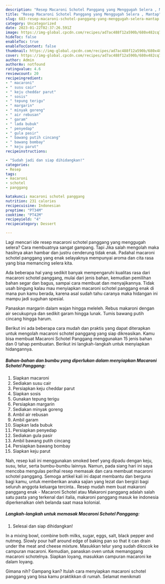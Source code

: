 ```yaml
---
description: "Resep Macaroni Schotel Panggang yang Menggugah Selera , Mantap"
title: "Resep Macaroni Schotel Panggang yang Menggugah Selera , Mantap"
slug: 683-resep-macaroni-schotel-panggang-yang-menggugah-selera-mantap
category: Uncategorized
date: 2023-01-22T02:37:26.591Z
image: https://img-global.cpcdn.com/recipes/ad7ac488f12a590b/680x482cq70/macaroni-schotel-panggang-foto-resep-utama.jpg
hideToc: false
enableToc: true
enableTocContent: false
thumbnail: https://img-global.cpcdn.com/recipes/ad7ac488f12a590b/680x482cq70/macaroni-schotel-panggang-foto-resep-utama.jpg
cover: https://img-global.cpcdn.com/recipes/ad7ac488f12a590b/680x482cq70/macaroni-schotel-panggang-foto-resep-utama.jpg
author: Admin
authorAv: notfound
ratingvalue: 4.6
reviewcount: 20
recipeingredient:
- " macaroni"
- " susu cair"
- " keju cheddar parut"
- " sosis"
- " tepung terigu"
- " margarin"
- " minyak goreng"
- " air rebusan"
- " garam"
- " lada bubuk"
- " penyedap"
- " gula pasir"
- " bawang putih cincang"
- " bawang bombay"
- " keju parut"
recipeinstructions:

- "Sudah jadi dan siap dihidangkan!"
categories:
- Resep
tags:
- macaroni
- schotel
- panggang

katakunci: macaroni schotel panggang 
nutrition: 231 calories
recipecuisine: Indonesian
preptime: "PT34M"
cooktime: "PT42M"
recipeyield: "4"
recipecategory: Dessert

---
```



Lagi mencari ide resep macaroni schotel panggang yang menggugah selera? Cara membuatnya sangat gampang. Tapi Jika salah mengolah maka hasilnya akan hambar dan justru cenderung tidak enak. Padahal macaroni schotel panggang yang enak selayaknya mempunyai aroma dan cita rasa yang bisa memancing selera kita.


Ada beberapa hal yang sedikit banyak mempengaruhi kualitas rasa dari macaroni schotel panggang, mulai dari jenis bahan, kemudian pemilihan bahan segar dan bagus, sampai cara membuat dan menyajikannya. Tidak usah bingung kalau mau menyiapkan macaroni schotel panggang enak di mana pun kamu berada, karena asal sudah tahu caranya maka hidangan ini mampu jadi suguhan spesial.

Panaskan margarin dalam wajan hingga meleleh. Rebus makaroni dengan air secukupnya dan sedikit garam hingga lunak. Tumis bawang putih cincang hingga harum.


Berikut ini ada beberapa cara mudah dan praktis yang dapat diterapkan untuk mengolah macaroni schotel panggang yang siap dikreasikan. Kamu bisa membuat Macaroni Schotel Panggang menggunakan 15 jenis bahan dan 0 tahap pembuatan. Berikut ini langkah-langkah untuk menyiapkan hidangannya.

<!--inarticleads1-->

##### Bahan-bahan dan bumbu yang diperlukan dalam menyiapkan Macaroni Schotel Panggang:

1. Siapkan  macaroni
1. Sediakan  susu cair
1. Persiapkan  keju cheddar parut
1. Siapkan  sosis
1. Gunakan  tepung terigu
1. Persiapkan  margarin
1. Sediakan  minyak goreng
1. Ambil  air rebusan
1. Ambil  garam
1. Siapkan  lada bubuk
1. Persiapkan  penyedap
1. Sediakan  gula pasir
1. Ambil  bawang putih cincang
1. Persiapkan  bawang bombay
1. Siapkan  keju parut


Nah, resep kali ini menggunakan smoked beef yang dipadu dengan keju, susu, telur, serta bumbu-bumbu lainnya. Namun, pada siang hari ini saya mencoba mengulas perihal resep memasak dan cara membuat macaroni schotel panggang. Semoga artikel kali ini dapat membantu dan berguna bagi kamu, untuk memberikan anaka sajian yang lezat dan bergizi bagi seluruh anggota keluarga tercinta.. Resep mudah mem buat makaroni panggang enak - Macaroni Schotel atau Makaroni panggang adalah salah satu pasta yang terkenal dari italia, makaroni panggang masuk ke indonesia diperkenalkan oleh belanda saat masa kolonial. 

<!--inarticleads2-->

##### Langkah-langkah untuk memasak Macaroni Schotel Panggang:


1. Selesai dan siap dihidangkan!

In a mixing bowl, combine both milks, sugar, eggs, salt, black pepper and nutmeg. Slowly pour half around edge of baking pan so that it can drain under the meat and cheese mixture. Masukkan telur yang sudah dikocok ke campuran macaroni. Kemudian, panaskan oven untuk memanggang macaroni schotelnya. Siapkan loyang, masukkan campuran macaroni ke dalam loyang. 

Gimana nih? Gampang kan? Itulah cara menyiapkan macaroni schotel panggang yang bisa kamu praktikkan di rumah. Selamat menikmati
